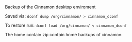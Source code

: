 Backup of the Cinnamon desktop enviroment 

Saved via: `dconf dump /org/cinnamon/ > cinnamon_dconf`

To restore run: `dconf load /org/cinnamon/ < cinnamon_dconf`

The home contain zip contain home backups of cinnamon